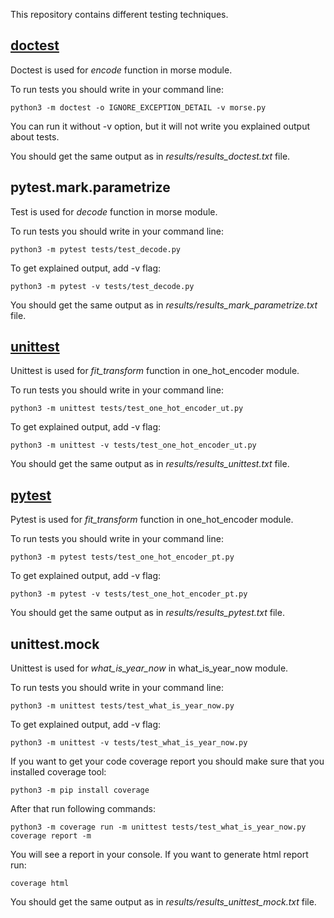This repository contains different testing techniques.

## [doctest](https://docs.python.org/3/library/doctest.html)

Doctest is used for _encode_ function in morse module.

To run tests you should write in your command line:
```commandline
python3 -m doctest -o IGNORE_EXCEPTION_DETAIL -v morse.py
```

You can run it without -v option, but it will not write you explained output about tests. 

You should get the same output as in _results/results_doctest.txt_ file. 


## pytest.mark.parametrize

Test is used for _decode_ function in morse module.

To run tests you should write in your command line:
```commandline
python3 -m pytest tests/test_decode.py
```

To get explained output, add -v flag:
```commandline
python3 -m pytest -v tests/test_decode.py
```

You should get the same output as in _results/results_mark_parametrize.txt_ file. 

## [unittest](https://docs.python.org/3/library/unittest.html)

Unittest is used for _fit_transform_ function in one_hot_encoder module.

To run tests you should write in your command line:
```commandline
python3 -m unittest tests/test_one_hot_encoder_ut.py
```

To get explained output, add -v flag:
```commandline
python3 -m unittest -v tests/test_one_hot_encoder_ut.py
```

You should get the same output as in _results/results_unittest.txt_ file. 

## [pytest](https://docs.pytest.org/en/7.4.x/)

Pytest is used for _fit_transform_ function in one_hot_encoder module.

To run tests you should write in your command line: 
```commandline
python3 -m pytest tests/test_one_hot_encoder_pt.py
```

To get explained output, add -v flag:
```commandline
python3 -m pytest -v tests/test_one_hot_encoder_pt.py
```

You should get the same output as in _results/results_pytest.txt_ file.

## unittest.mock
Unittest is used for _what_is_year_now_ in what_is_year_now module.

To run tests you should write in your command line:
```commandline
python3 -m unittest tests/test_what_is_year_now.py
```

To get explained output, add -v flag:
```commandline
python3 -m unittest -v tests/test_what_is_year_now.py
```

If you want to get your code coverage report you should make sure that you installed
coverage tool:
```commandline
python3 -m pip install coverage
```

After that run following commands:

```commandline
python3 -m coverage run -m unittest tests/test_what_is_year_now.py
coverage report -m
```

You will see a report in your console. If you want to generate html report run:
```commandline
coverage html
```

You should get the same output as in _results/results_unittest_mock.txt_ file.